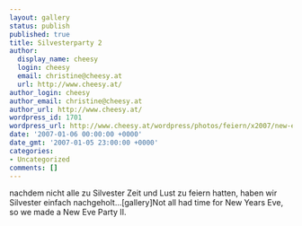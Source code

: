 ```yaml
---
layout: gallery
status: publish
published: true
title: Silvesterparty 2
author:
  display_name: cheesy
  login: cheesy
  email: christine@cheesy.at
  url: http://www.cheesy.at/
author_login: cheesy
author_email: christine@cheesy.at
author_url: http://www.cheesy.at/
wordpress_id: 1701
wordpress_url: http://www.cheesy.at/wordpress/photos/feiern/x2007/new-eve-party-2/
date: '2007-01-06 00:00:00 +0000'
date_gmt: '2007-01-05 23:00:00 +0000'
categories:
- Uncategorized
comments: []
---
```

<!--:de-->nachdem nicht alle zu Silvester Zeit und Lust zu feiern hatten, haben wir Silvester einfach nachgeholt...[gallery]<!--:--><!--:en-->Not all had time for New Years Eve, so we made a New Eve Party II.<!--:-->
